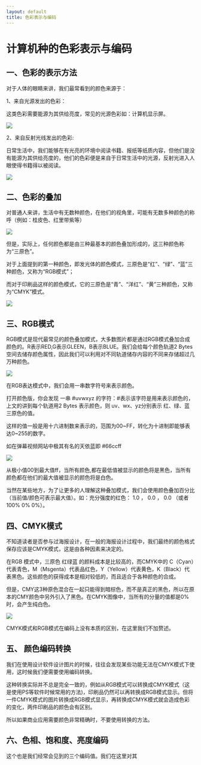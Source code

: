```yaml
---
layout: default
title: 色彩表示与编码
---
```


# 计算机种的色彩表示与编码

## 一、色彩的表示方法

对于人体的眼睛来讲，我们最常看到的颜色来源于：

1、来自光源发出的色彩：

这类色彩需要能源为其供给亮度，常见的光源色彩如：计算机显示屏。

![](http://img1.jc001.cn/img/601/1221601/1224560069763.jpg)

2、来自反射光线发出的色彩:

日常生活中，我们能够在有光亮的环境中阅读书籍、报纸等纸质内容，但他们是没有能源为其供给亮度的，他们的色彩便是来自于日常生活中的光源，反射光进入人眼使得书籍得以被阅读。

![](https://goss4.vcg.com/creative/vcg/800/version23/VCG4178485520.jpg)

## 二、色彩的叠加

对普通人来讲，生活中有无数种颜色，在他们的视角里，可能有无数多种颜色的称呼（例如：桂皮色、红里带紫等）

![](https://b-ssl.duitang.com/uploads/item/201602/04/20160204135859_ySxJf.thumb.700_0.jpeg)

但是，实际上，任何颜色都是由三种最基本的颜色叠加形成的，这三种颜色称为“三原色”。

 
对于上面提到的第一种颜色，即发光体的颜色模式，三原色是“红”、“绿”、“蓝”三种颜色，又称为“RGB模式”； 

而对于印刷品这样的颜色模式，它的三原色是“青”、“洋红”、“黄”三种颜色，又称为“CMYK”模式。

![](http://pic35.photophoto.cn/20150510/0021033820077308_b.jpg)

## 三、RGB模式

RGB模式是现代最常见的颜色叠加模式，大多数图片都是通过RGB模式叠加合成颜色的。R表示RED,G表示GLEEN，B表示BLUE。我们会给每个颜色轨道2 Bytes空间去储存颜色属性，因此我们可以利用对不同轨道储存内容的不同来存储超过几万种颜色。

![](https://b-ssl.duitang.com/uploads/item/201602/04/20160204135859_ySxJf.thumb.700_0.jpeg)

在RGB表达模式中，我们会用一串数字符号来表示颜色。

打开颜色版，你会发现 一串 #uvwxyz 的字符：#表示该字符是用来表示颜色的，上文的讲到每个轨道用2 Bytes 表示颜色，则 uv、wx、yz分别表示 红、绿、蓝 三原色的值。

这样的值一般是用十六进制数来表示的，范围为00~FF，转化为十进制即能够表达0~255的数字。

如在弹幕视频网站中极其有名的天依蓝即 #66ccff

![](http://www.investbank.com.cn/ueditor/asp/upload/image/20170620/14979311308682020.jpg)

从极小值00到最大值ff，当所有颜色,都在最低值被显示的颜色将是黑色，当所有颜色都在他们的最大值被显示的颜色将是白色。

当然在某些地方，为了让更多的人理解这种叠加模式，我们会使用颜色叠加百分比（当前值/颜色可表示最大值）。如：充分强度的红色： 1.0 ， 0.0 ， 0.0 （或者 100% 0% 0%）。

## 四、CMYK模式

不知道读者是否参与过海报设计，在一般的海报设计过程中，我们最终的颜色格式保存应该是CMYK模式，这是由各种因素来决定的。

在RGB 模式中，三原色 红绿蓝 的颜料成本是比较高的，而CMYK中的 C（Cyan）代表青色，M（Msgenta）代表品红色，Y（Yellow）代表黄色，K（Black）代表黑色。这些颜色的获得成本是相对较低的，而且适合于各种颜色的合成。

但是，CMY这3种原色混合在一起只能得到暗棕色，而不是真正的黑色，所以在原本的CMY颜色中另外引入了黑色。在CMYK图像中，当所有的分量的值都是0%时，会产生纯白色。

![](http://pic24.photophoto.cn/20120925/0008020273473059_b.jpg)

CMYK模式和RGB模式在编码上没有本质的区别，在这里我们不加赘述。

## 五、 颜色编码转换

我们在使用设计软件设计图片的时候，往往会发现某些功能无法在CMYK模式下使用，这时候我们便需要使用编码转换。

这种转换实际并不总是完全一致的，例如从RGB模式可以转换成CMYK模式（这是使用PS等软件时候常用的方法)，印刷品仍然可以再转换成RGB模式显示。但将一件CMYK模式的图片转换成RGB模式显示，再转换成CMYK模式就会造成色彩的变化，两件印刷品的颜色会有区别。

所以如果商业应用需要颜色非常精确时，不要使用转换的方法。

## 六、色相、饱和度、亮度编码

这个也是我们经常会见到的三个编码值。我们在这里对其
